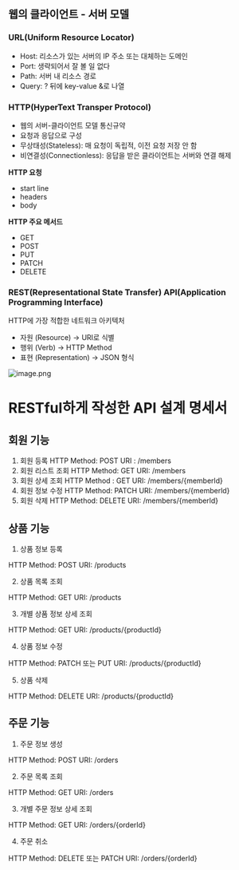 ## 웹의 클라이언트 - 서버 모델

### URL(Uniform Resource Locator)

- Host: 리소스가 있는 서버의 IP 주소 또는 대체하는 도메인
- Port: 생략되어서 잘 볼 일 없다
- Path: 서버 내 리소스 경로
- Query: ? 뒤에 key-value &로 나열

### HTTP(HyperText Transper Protocol)

- 웹의 서버-클라이언트 모델 통신규약
- 요청과 응답으로 구성
- 무상태성(Stateless): 매 요청이 독립적, 이전 요청 저장 안 함
- 비연결성(Connectionless): 응답을 받은 클라이언트는 서버와 연결 해제

**HTTP 요청**

- start line
- headers
- body

**HTTP 주요 메서드**

- GET
- POST
- PUT
- PATCH
- DELETE

### REST(Representational State Transfer) API(Application Programming Interface)

HTTP에 가장 적합한 네트워크 아키텍처 

- 자원 (Resource) → URI로 식별
- 행위 (Verb) → HTTP Method
- 표현 (Representation) → JSON 형식


![image.png](attachment:e6f2a2e6-4c0c-4c1c-b8f3-3367381829ec:image.png)

# RESTful하게 작성한 API 설계 명세서

## 회원 기능

1. 회원 등록
HTTP Method: POST
URI : /members
2. 회원 리스트 조회
HTTP Method: GET
URI: /members
3. 회원 상세 조회
HTTP Method : GET
URI: /members/{memberld}
4. 회원 정보 수정
HTTP Method: PATCH
URI: /members/{memberld}
5. 회원 삭제
HTTP Method: DELETE
URI: /members/{memberld}

## **상품 기능**

1. 상품 정보 등록

HTTP Method: POST
URI: /products

2. 상품 목록 조회

HTTP Method: GET
URI: /products

3. 개별 상품 정보 상세 조회

HTTP Method: GET
URI: /products/{productId}

4. 상품 정보 수정

HTTP Method: PATCH 또는 PUT
URI: /products/{productId}

5. 상품 삭제

HTTP Method: DELETE
URI: /products/{productId}

## **주문 기능**

1. 주문 정보 생성

HTTP Method: POST
URI: /orders

2. 주문 목록 조회

HTTP Method: GET
URI: /orders

3. 개별 주문 정보 상세 조회

HTTP Method: GET
URI: /orders/{orderId}

4. 주문 취소

HTTP Method: DELETE 또는 PATCH
URI: /orders/{orderId}
